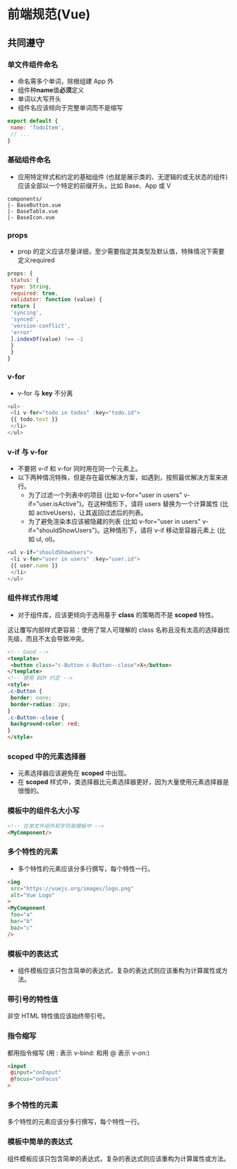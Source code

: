 # 前端规范(Vue)

## 共同遵守

### 单文件组件命名

- 命名需多个单词，除根组建 App 外
- 组件种**name**值**必须**定义
- 单词以大写开头
- 组件名应该倾向于完整单词而不是缩写

``` javascript
export default {
 name: 'TodoItem',
 // ...
}
```

### 基础组件命名

- 应用特定样式和约定的基础组件 (也就是展示类的、无逻辑的或无状态的组件) 应该全部以一个特定的前缀开头，比如 Base、App 或 V

``` text
components/
|- BaseButton.vue
|- BaseTable.vue
|- BaseIcon.vue
```

### props

- prop 的定义应该尽量详细，至少需要指定其类型及默认值，特殊情况下需要定义required

``` javascript
props: {
 status: {
 type: String,
 required: true,
 validator: function (value) {
 return [
 'syncing',
 'synced',
 'version-conflict',
 'error'
 ].indexOf(value) !== -1
 }
 }
}
```

### v-for

- v-for 与 **key** 不分离

``` javascript
<ul>
 <li v-for="todo in todos" :key="todo.id">
 {{ todo.text }}
 </li>
</ul>
```

###  v-if 与 v-for

- 不要把 v-if 和 v-for 同时用在同一个元素上。
- 以下两种情况特殊，但是存在最优解决方案，如遇到，按照最优解决方案来进行。
  - 为了过滤一个列表中的项目 (比如 v-for="user in users" v-if="user.isActive")。在这种情形下，请将 users 替换为一个计算属性 (比如 activeUsers)，让其返回过滤后的列表。
  - 为了避免渲染本应该被隐藏的列表 (比如 v-for="user in users" v-if="shouldShowUsers")。这种情形下，请将 v-if 移动至容器元素上 (比如 ul, ol)。

``` javascript
<ul v-if="shouldShowUsers">
 <li v-for="user in users" :key="user.id">
 {{ user.name }}
 </li>
</ul>
```

### 组件样式作用域

- 对于组件库，应该更倾向于选用基于 **class** 的策略而不是 **scoped** 特性。

这让覆写内部样式更容易：使用了常人可理解的 class 名称且没有太高的选择器优先级，而且不太会导致冲突。

``` HTML
<!-- Good -->
<template>
 <button class="c-Button c-Button--close">X</button>
</template>
<!-- 使用 BEM 约定 -->
<style>
.c-Button {
 border: none;
 border-radius: 2px;
}
.c-Button--close {
 background-color: red;
}
</style>
```

### scoped 中的元素选择器

- 元素选择器应该避免在 **scoped** 中出现。
- 在 **scoped** 样式中，类选择器比元素选择器更好，因为大量使用元素选择器是很慢的。


### 模板中的组件名大小写

``` HTML
<!-- 在单文件组件和字符串模板中 -->
<MyComponent/>
```

### 多个特性的元素

- 多个特性的元素应该分多行撰写，每个特性一行。

``` HTML
<img
 src="https://vuejs.org/images/logo.png"
 alt="Vue Logo"
>
<MyComponent
 foo="a"
 bar="b"
 baz="c"
/>
```

### 模板中的表达式

- 组件模板应该只包含简单的表达式，复杂的表达式则应该重构为计算属性或方法。

### 带引号的特性值

非空 HTML 特性值应该始终带引号。

### 指令缩写

都用指令缩写 (用 : 表示 v-bind: 和用 @ 表示 v-on:)

``` HTML
<input
 @input="onInput"
 @focus="onFocus"
>
```

### 多个特性的元素

多个特性的元素应该分多行撰写，每个特性一行。

### 模板中简单的表达式

组件模板应该只包含简单的表达式，复杂的表达式则应该重构为计算属性或方法。


